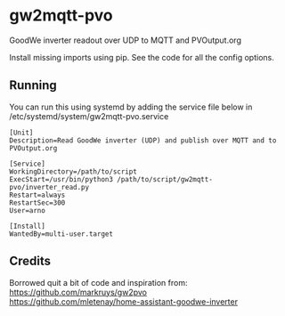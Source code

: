 # gw2mqtt-pvo
GoodWe inverter readout over UDP to MQTT and PVOutput.org

Install missing imports using pip. See the code for all the config options.


## Running 
You can run this using systemd by adding the service file below in /etc/systemd/system/gw2mqtt-pvo.service

```
[Unit]
Description=Read GoodWe inverter (UDP) and publish over MQTT and to PVOutput.org

[Service]
WorkingDirectory=/path/to/script
ExecStart=/usr/bin/python3 /path/to/script/gw2mqtt-pvo/inverter_read.py
Restart=always
RestartSec=300
User=arno

[Install]
WantedBy=multi-user.target
```

## Credits
Borrowed quit a bit of code and inspiration from:  
https://github.com/markruys/gw2pvo  
https://github.com/mletenay/home-assistant-goodwe-inverter  

